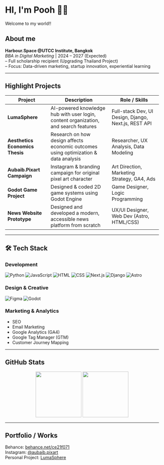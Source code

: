 # HI, I'm Pooh 👋🐸

Welcome to my world!!

## About me
**Harbour.Space @UTCC Institute, Bangkok**  
*BBA in Digital Marketing* | 2024 – 2027 (Expected)  
– Full scholarship recipient (Upgrading Thailand Project)  
– Focus: Data-driven marketing, startup innovation, experiential learning 

---

## Highlight Projects

| Project | Description | Role / Skills |
|--------|-------------|----------------|
| **LumaSphere** | AI-powered knowledge hub with user login, content organization, and search features | Full-stack Dev, UI Design, Django, Next.js, REST API |
| **Aesthetics Economics Thesis** | Research on how design affects economic outcomes using optimization & data analysis | Researcher, UX Analysis, Data Modeling |
| **Aubaib.Pixart Campaign** | Instagram & branding campaign for original pixel art character | Art Direction, Marketing Strategy, GA4, Ads |
| **Godot Game Project** | Designed & coded 2D game systems using Godot Engine | Game Designer, Logic Programming |
| **News Website Prototype** | Designed and developed a modern, accessible news platform from scratch | UX/UI Designer, Web Dev (Astro, HTML/CSS) |


---

## 🛠️ Tech Stack

### Development
![Python](https://skillicons.dev/icons?i=py)
![JavaScript](https://skillicons.dev/icons?i=js)
![HTML](https://skillicons.dev/icons?i=html)
![CSS](https://skillicons.dev/icons?i=css)
![Next.js](https://skillicons.dev/icons?i=nextjs)
![Django](https://skillicons.dev/icons?i=django)
![Astro](https://skillicons.dev/icons?i=astro)

### Design & Creative
![Figma](https://skillicons.dev/icons?i=figma)
![Godot](https://skillicons.dev/icons?i=godot)

### Marketing & Analytics
- SEO
- Email Marketing
- Google Analytics (GA4)
- Google Tag Manager (GTM)
- Customer Journey Mapping


---

## GitHub Stats

<p align="center">
  <img src="https://github-readme-stats.vercel.app/api?username=Poohmuhahaha&show_icons=true&theme=tokyonight&hide_border=true" height="150" />
  <img src="https://github-readme-stats.vercel.app/api/top-langs/?username=Poohmuhahaha&layout=compact&theme=tokyonight&hide_border=true" height="150" />
</p>

---
## Portfolio / Works

Behance: [behance.net/ce21f071](https://www.behance.net/ce21f071)  
Instagram: [@aubaib.pixart](https://www.instagram.com/aubaib.pixart)  
Personal Project: [LumaSphere](https://github.com/Poohmuhahaha/LumaSphere_fontend)

